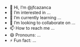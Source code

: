 - 👋 Hi, I’m @jfcazanca
- 👀 I’m interested in ...
- 🌱 I’m currently learning ...
- 💞️ I’m looking to collaborate on ...
- 📫 How to reach me ...
- 😄 Pronouns: ...
- ⚡ Fun fact: ...

<!---
jfcazanca/jfcazanca is a ✨ special ✨ repository because its `README.md` (this file) appears on your GitHub profile.
You can click the Preview link to take a look at your changes.
--->
